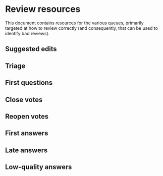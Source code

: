 # Review resources

This document contains resources for the various queues, primarily targeted at how to review correctly (and consequently, that can be used to identify bad reviews).

## Suggested edits

## Triage

## First questions

## Close votes

## Reopen votes

## First answers

## Late answers

## Low-quality answers

